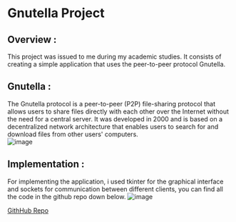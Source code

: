 # Gnutella Project 

## Overview :

This project was issued to me during my academic studies. It consists of creating a simple application that uses the peer-to-peer protocol Gnutella.

## Gnutella : 
The Gnutella protocol is a peer-to-peer (P2P) file-sharing protocol that allows users to share files directly with each other over the Internet without the need for a central server. It was developed in 2000 and is based on a decentralized network architecture that enables users to search for and download files from other users' computers.
<br>
![image](https://i.imgur.com/WWOFFGw.jpg)

## Implementation :

For implementing the application, i used tkinter for the graphical interface and sockets for communication between different clients, you can find all the code in the github repo down below.
![image](https://i.imgur.com/x4SGuWO.png)

[GithHub Repo](https://github.com/Malek-Zaag/gnutella-project)

